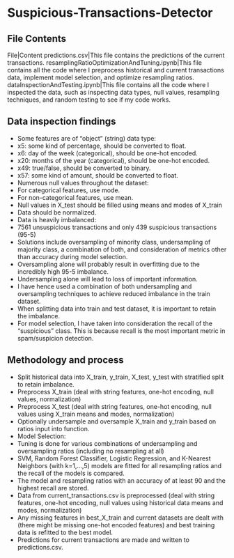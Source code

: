 # Suspicious-Transactions-Detector

## File Contents
File|Content
predictions.csv|This file contains the predictions of the current transactions.
resamplingRatioOptimizationAndTuning.ipynb|This file contains all the code where I preprocess historical and current transactions data, implement model selection, and optimize resampling ratios.
dataInspectionAndTesting.ipynb|This file contains all the code where I inspected the data, such as inspecting data types, null values, resampling techniques, and random testing to see if my code works.

## Data inspection findings
-	Some features are of “object” (string) data type:
  -	x5:  some kind of percentage, should be converted to float.
  -	x6:  day of the week (categorical), should be one-hot encoded.
  -	x20: months of the year (categorical), should be one-hot encoded.
  -	x49: true/false, should be converted to binary.
  -	x57: some kind of amount, should be converted to float.
-	Numerous null values throughout the dataset:
  -	For categorical features, use mode.
  -	For non-categorical features, use mean.
  -	Null values in X_test should be filled using means and modes of X_train
-	Data should be normalized.
-	Data is heavily imbalanced: 
  -	7561 unsuspicious transactions and only 439 suspicious transactions (95-5)
  -	Solutions include oversampling of minority class, undersampling of majority class, a combination of both, and consideration of metrics other than accuracy during model selection.
  -	Oversampling alone will probably result in overfitting due to the incredibly high 95-5 imbalance. 
  -	Undersampling alone will lead to loss of important information.
  -	I have hence used a combination of both undersampling and oversampling techniques to achieve reduced imbalance in the train dataset.
  -	When splitting data into train and test dataset, it is important to retain the imbalance.
  -	For model selection, I have taken into consideration the recall of the “suspicious” class. This is because recall is the most important metric in spam/suspicion detection.

## Methodology and process
-	Split historical data into X_train, y_train, X_test, y_test with stratified split to retain imbalance.
-	Preprocess X_train (deal with string features, one-hot encoding, null values, normalization)
-	Preprocess X_test (deal with string features, one-hot encoding, null values using X_train means and modes, normalization)
-	Optionally undersample and oversample X_train and y_train based on ratios input into function.
-	Model Selection:
  -	Tuning is done for various combinations of undersampling and oversampling ratios (including no resampling at all)
  - SVM, Random Forest Classifier, Logistic Regression, and K-Nearest Neighbors (with k=1,…,5) models are fitted for all resampling ratios and the recall of the models is compared.
  -	The model and resampling ratios with an accuracy of at least 90 and the highest recall are stored.
-	Data from current_transactions.csv is preprocessed (deal with string features, one-hot encoding, null values using historical data means and modes, normalization)
-	Any missing features in best_X_train and current datasets are dealt with (there might be missing one-hot encoded features) and best training data is refitted to the best model.
-	Predictions for current transactions are made and written to predictions.csv.
